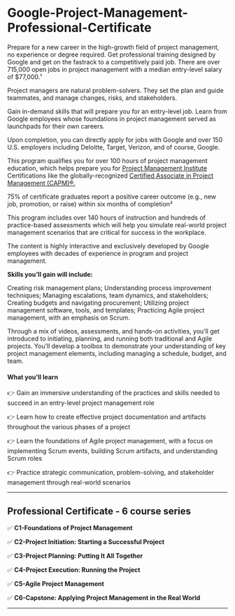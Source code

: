 # Google-Project-Management-Professional-Certificate


Prepare for a new career in the high-growth field of project management, no experience or degree required. Get professional training designed by Google and get on the fastrack to a competitively paid job. There are over 715,000 open jobs in project management with a median entry-level salary of $77,000.¹

Project managers are natural problem-solvers. They set the plan and guide teammates, and manage changes, risks, and stakeholders.

Gain in-demand skills that will prepare you for an entry-level job. Learn from Google employees whose foundations in project management served as launchpads for their own careers. 

Upon completion, you can directly apply for jobs with Google and over 150 U.S. employers including Deloitte, Target, Verizon, and of course, Google. 

This program qualifies you for over 100 hours of project management education, which helps prepare you for 
[Project Management Institute](https://www.pmi.org/)
 Certifications like the globally-recognized 
[Certified Associate in Project Management (CAPM)®.](https://www.pmi.org/certifications/certified-associate-capm?utm_job_number=16&utm_campaign_name=capm_lead_generation&utm_region_name=north_america&utm_program_origin=planned_campaign&utm_program_type=continuous_campaign&utm_campaign_intent=acquisition&utm_funnel_stage=lead_acquisition&utm_initiative=certification&utm_product=capm&utm_marketing_channel=paid_media&utm_marketing_subchannel=search_ppc_nonbranded&utm_start_date=07012019&utm_end_date=12312030&utm_source=google&utm_custom_field_one=capm_certification_north_america&utm_custom_field_two=capm_certifiedassocinprojectmgmt&utm_custom_field_three=427370065638&utm_custom_field_four=certified%20associate%20in%20project%20management&utm_custom_field_five=e&gclid=CjwKCAiAkJKCBhAyEiwAKQBCkgwy-7haeOw1QrUjzLbGKtO4OgBW2EUgXGAKcvbs1nnFAhVj2n44RhoCsDIQAvD_BwE)

75% of certificate graduates report a positive career outcome (e.g., new job, promotion, or raise) within six months of completion²

This program includes over 140 hours of instruction and hundreds of practice-based assessments which will help you simulate real-world project management scenarios that are critical for success in the workplace.

The content is highly interactive and exclusively developed by Google employees with decades of experience in program and project management.

**Skills you’ll gain will include:** 

Creating risk management plans; Understanding process improvement techniques; Managing escalations, team dynamics, and stakeholders; Creating budgets and navigating procurement; Utilizing  project management software, tools, and templates; Practicing Agile project management, with an emphasis on Scrum.

Through a mix of videos, assessments, and hands-on activities, you’ll get introduced to initiating, planning, and running both traditional and Agile projects. You’ll develop a toolbox to demonstrate your understanding of key project management elements, including managing a schedule, budget, and team.

#### What you'll learn

👉 Gain an immersive understanding of the practices and skills needed to succeed in an entry-level project management role

👉 Learn how to create effective project documentation and artifacts throughout the various phases of a project

👉 Learn the foundations of Agile project management, with a focus on implementing Scrum events, building Scrum artifacts, and understanding Scrum roles

👉 Practice strategic communication, problem-solving, and stakeholder management through real-world scenarios

---

## Professional Certificate - 6 course series


:white_check_mark: **C1-Foundations of Project Management**

:white_check_mark: **C2-Project Initiation: Starting a Successful Project**

:white_check_mark: **C3-Project Planning: Putting It All Together**

:white_check_mark: **C4-Project Execution: Running the Project**

:white_check_mark: **C5-Agile Project Management**

:white_check_mark: **C6-Capstone: Applying Project Management in the Real World**

---

